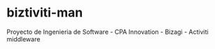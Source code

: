 biztiviti-man
=============

Proyecto de Ingenieria de Software - CPA Innovation - Bizagi - Activiti middleware 
